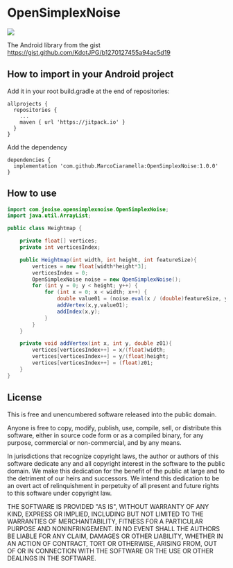 # OpenSimplexNoise
[![](https://jitpack.io/v/MarcoCiaramella/OpenSimplexNoise.svg)](https://jitpack.io/#MarcoCiaramella/OpenSimplexNoise)

The Android library from the gist https://gist.github.com/KdotJPG/b1270127455a94ac5d19
## How to import in your Android project
Add it in your root build.gradle at the end of repositories:

```
allprojects {
  repositories {
    ...
    maven { url 'https://jitpack.io' }
  }
}
```

Add the dependency
```
dependencies {
  implementation 'com.github.MarcoCiaramella:OpenSimplexNoise:1.0.0'
}
```

## How to use
```java
import com.jnoise.opensimplexnoise.OpenSimplexNoise;
import java.util.ArrayList;

public class Heightmap {

    private float[] vertices;
    private int verticesIndex;

    public Heightmap(int width, int height, int featureSize){
        vertices = new float[width*height*3];
        verticesIndex = 0;
        OpenSimplexNoise noise = new OpenSimplexNoise();
        for (int y = 0; y < height; y++) {
            for (int x = 0; x < width; x++) {
                double value01 = (noise.eval(x / (double)featureSize, y / (double)featureSize, 0.0)+1) / 2;
                addVertex(x,y,value01);
                addIndex(x,y);
            }
        }
    }

    private void addVertex(int x, int y, double z01){
        vertices[verticesIndex++] = x/(float)width;
        vertices[verticesIndex++] = y/(float)height;
        vertices[verticesIndex++] = (float)z01;
    }
}
```

## License
This is free and unencumbered software released into the public domain.

Anyone is free to copy, modify, publish, use, compile, sell, or
distribute this software, either in source code form or as a compiled
binary, for any purpose, commercial or non-commercial, and by any
means.

In jurisdictions that recognize copyright laws, the author or authors
of this software dedicate any and all copyright interest in the
software to the public domain. We make this dedication for the benefit
of the public at large and to the detriment of our heirs and
successors. We intend this dedication to be an overt act of
relinquishment in perpetuity of all present and future rights to this
software under copyright law.

THE SOFTWARE IS PROVIDED "AS IS", WITHOUT WARRANTY OF ANY KIND,
EXPRESS OR IMPLIED, INCLUDING BUT NOT LIMITED TO THE WARRANTIES OF
MERCHANTABILITY, FITNESS FOR A PARTICULAR PURPOSE AND NONINFRINGEMENT.
IN NO EVENT SHALL THE AUTHORS BE LIABLE FOR ANY CLAIM, DAMAGES OR
OTHER LIABILITY, WHETHER IN AN ACTION OF CONTRACT, TORT OR OTHERWISE,
ARISING FROM, OUT OF OR IN CONNECTION WITH THE SOFTWARE OR THE USE OR
OTHER DEALINGS IN THE SOFTWARE.
